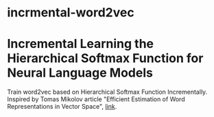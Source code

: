 # incrmental-word2vec
Incremental Learning the Hierarchical Softmax Function for Neural Language Models
========
Train word2vec based on Hierarchical Softmax Function Incrementally. Inspired by Tomas Mikolov article "Efficient Estimation of Word Representations in
Vector Space", [link](https://arxiv.org/pdf/1301.3781v3.pdf). 
